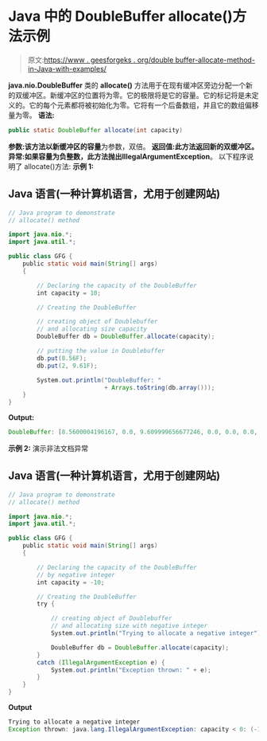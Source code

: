 # Java 中的 DoubleBuffer allocate()方法示例

> 原文:[https://www . geesforgeks . org/double buffer-allocate-method-in-Java-with-examples/](https://www.geeksforgeeks.org/doublebuffer-allocate-method-in-java-with-examples/)

**java.nio.DoubleBuffer** 类的 **allocate()** 方法用于在现有缓冲区旁边分配一个新的双缓冲区。新缓冲区的位置将为零。它的极限将是它的容量。它的标记将是未定义的。它的每个元素都将被初始化为零。它将有一个后备数组，并且它的数组偏移量为零。
**语法:**

```java
public static DoubleBuffer allocate(int capacity)
```

**参数:**该方法以新缓冲区的**容量**为参数，双倍。
**返回值:**此方法返回**新的双缓冲区。**
**异常:**如果容量为负整数，此方法抛出**IllegalArgumentException**。
以下程序说明了 allocate()方法:
**示例 1:**

## Java 语言(一种计算机语言，尤用于创建网站)

```java
// Java program to demonstrate
// allocate() method

import java.nio.*;
import java.util.*;

public class GFG {
    public static void main(String[] args)
    {

        // Declaring the capacity of the DoubleBuffer
        int capacity = 10;

        // Creating the DoubleBuffer

        // creating object of Doublebuffer
        // and allocating size capacity
        DoubleBuffer db = DoubleBuffer.allocate(capacity);

        // putting the value in Doublebuffer
        db.put(8.56F);
        db.put(2, 9.61F);

        System.out.println("DoubleBuffer: "
                           + Arrays.toString(db.array()));
    }
}
```

**Output:** 

```java
DoubleBuffer: [8.5600004196167, 0.0, 9.609999656677246, 0.0, 0.0, 0.0, 0.0, 0.0, 0.0, 0.0]
```

**示例 2:** 演示非法文档异常

## Java 语言(一种计算机语言，尤用于创建网站)

```java
// Java program to demonstrate
// allocate() method

import java.nio.*;
import java.util.*;

public class GFG {
    public static void main(String[] args)
    {

        // Declaring the capacity of the DoubleBuffer
        // by negative integer
        int capacity = -10;

        // Creating the DoubleBuffer
        try {

            // creating object of Doublebuffer
            // and allocating size with negative integer
            System.out.println("Trying to allocate a negative integer");

            DoubleBuffer db = DoubleBuffer.allocate(capacity);
        }
        catch (IllegalArgumentException e) {
            System.out.println("Exception thrown: " + e);
        }
    }
}
```

**Output**

```java
Trying to allocate a negative integer
Exception thrown: java.lang.IllegalArgumentException: capacity < 0: (-10 < 0)

```